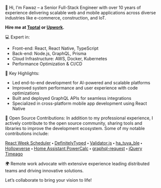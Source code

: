 👋 Hi, I'm Fawaz – a Senior Full-Stack Engineer with over 10 years of experience delivering scalable web and mobile applications across diverse industries like e-commerce, construction, and IoT.

**Hire me at [Toptal](https://www.toptal.com/resume/muhammad-fawwaz-orabi) or [Upwork](https://www.upwork.com/freelancers/~01ec5adc9201e6415a).**

💻 Expert in:
* Front-end: React, React Native, TypeScript
* Back-end: Node.js, GraphQL, Prisma
* Cloud Infrastructure: AWS, Docker, Kubernetes
* Performance Optimization & CI/CD

🚀 Key Highlights:
* Led end-to-end development for AI-powered and scalable platforms
* Improved system performance and user experience with code optimizations
* Built and deployed GraphQL APIs for seamless integrations
* Specialized in cross-platform mobile app development using React Native

🌟 Open Source Contributions: In addition to my professional experience, I actively contribute to the open source community, sharing tools and libraries to improve the development ecosystem. Some of my notable contributions include:

[React Week Scheduler](https://github.com/remotelock/react-week-scheduler) 🞄 [DefinitelyTyped](https://github.com/DefinitelyTyped/DefinitelyTyped) 🞄 [Validator.js](https://github.com/validatorjs/validator.js/) 🞄 [ha_tuya_ble](https://github.com/PlusPlus-ua/ha_tuya_ble) 🞄 [Hollowverse](https://github.com/hollowverse) 🞄 [Home Assistant PowerCalc](https://github.com/bramstroker/homeassistant-powercalc/) 🞄 [graphql-request](https://github.com/graffle-js/graffle/blob/main/README.md) 🞄 [jQuery Timeago](https://github.com/rmm5t/jquery-timeago/)


🌍 Remote work advocate with extensive experience leading distributed teams and driving innovative solutions.

Let’s collaborate to bring your vision to life!

